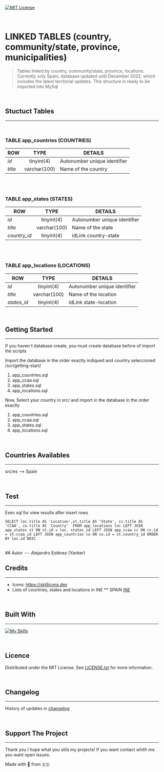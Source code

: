 <!-- PROJECT SHIELDS -->
<!--
*** I'm using markdown "reference style" links for readability.
*** Reference links are enclosed in brackets [ ] instead of parentheses ( ).
*** See the bottom of this document for the declaration of the reference variables
*** for contributors-url, forks-url, etc. This is an optional, concise syntax you may use.
*** https://www.markdownguide.org/basic-syntax/#reference-style-links
-->
<!-- [![Contributors][contributors-shield]][contributors-url]
[![Forks][forks-shield]][forks-url]
[![Stargazers][stars-shield]][stars-url]
[![Issues][issues-shield]][issues-url] -->
[![MIT License][license-shield]][license-url]

<br>


# LINKED TABLES (country, community/state, province, municipalities)

> Tables linked by country, community/state, province, locations.
> Currently only Spain, database updated until December 2022, which includes the latest territorial updates.
> This structure is ready to be imported into MySql

<br>

## Stuctuct Tables
---
<br>

### TABLE app_countries (COUNTRIES)
| ROW           | TYPE          | DETAILS                           |
|---            |:---:          |---                                |
|*id*           |tinyint(4)     |Autonumber unique identifier       |
|*title*        |varchar(100)   |Name of the country                |

<br>
<br>

### TABLE app_states (STATES)
| ROW           | TYPE          | DETAILS                           |
|---            |:---:          |---                                |
|*id*           |tinyint(4)     |Autonumber unique identifier       |
|*title*        |varchar(100)   |Name of the state                  |
|*country_id*   |tinyint(4)     |idLink country-state               |

<br>
<br>

### TABLE app_locations (LOCATIONS)
| ROW           | TYPE          | DETAILS                           |
|---            |:---:          |---                                |
|*id*           |tinyint(4)     |Autonumber unique identifier       |
|*title*        |varchar(100)   |Name of the location               |
|*states_id*    |tinyint(4)     |idLink state-location              |

<br>

## Getting Started
---
If you haven´t  database create, you must create database before of import the scripts

Import the database in the order exactly indiqued and country seleccioned
/scr/getting-start/

1. app_countries.sql
2. app_ccaa.sql
3. app_states.sql
4. app_locations.sql

Now, Select your country in src/ and import in the database in the order exactly
1. app_countries.sql
2. app_ccaa.sql
3. app_states.sql
4. app_locations.sql

<br>

## Countries Availables
---
src/es --> Spain

<br>

## Test
---
Exec sql for view results after insert rows

`SELECT loc.title AS 'Location',st.title AS 'State', cc.title AS 'CCAA', co.title AS 'Country' 
	FROM app_locations loc
	LEFT JOIN app_states st ON st.id = loc. states_id
	LEFT JOIN app_ccaa cc ON cc.id = st.ccaa_id
	LEFT JOIN app_countries co ON co.id = st.country_id
ORDER BY loc.id DESC`

<br>
## Autor
---
Alejandro Estévez (Yanker)

<br>

## Credits
---
* Icons: https://skillicons.dev
* Lists of countries, states and locations in INE 
** SPAIN 
[INE](https://www.ine.es/dyngs/INEbase/es/operacion.htm?c=Estadistica_C&cid=1254736177031&menu=ultiDatos&idp=1254734710990)

<br>

## Built With
---
[![My Skills](https://skillicons.dev/icons?i=mysql)](https://skillicons.dev)

<br>

## Licence
Distributed under the MIT License. See [LICENSE.txt](license-url) for more information.

<br>

## Changelog
---
History of updates in [changelog](changelog-url)

<br>

## Support The Project
---
Thank you I hope what you utils my projects! If you want contact whith me you want open issues.

Made with :love_letter: from :es:

<!-- MARKDOWN LINKS & IMAGES -->
<!-- https://www.markdownguide.org/basic-syntax/#reference-style-links -->
<!-- https://shields.io/ -->
[license-shield]: https://img.shields.io/github/license/othneildrew/Best-README-Template.svg?style=for-the-badge
[license-url]: https://github.com/othneildrew/Best-README-Template/blob/master/LICENSE.txt
[changelog-url]: ./changelog.md
[license-url]: ./LICENCE.txt